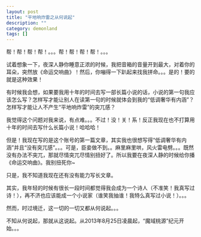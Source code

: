 ```yaml
---
layout: post
title: "平地响炸雷之从何说起"
description: ""
category: demonland
tags: []
---
```

​帮！帮！帮！帮！。。。帮！帮！帮！帮！。。。

试着想象一下，夜深人静你睡意正浓的时候，我把音箱的音量开到最大，对着你的耳朵，突然放《命运交响曲》！然后，你嘣得一下趴起来找我拼命。。。是的！要的就是这种效果！

有时候我会想，如果要我用十年的时间去写一部长篇小说的话，小说的第一句我应该怎么写？怎样写才能让别人在读第一句的时候就体会到我的“低调奢华有内涵”？怎样写才能让人不产生“平地响炸雷”的突兀感？

​我觉得这个问题对我来说，有点难。。。不过！没！关！系！反正我现在也不打算用十年的时间去写什么长篇小说！哈哈哈！

但是！我现在写的是这个账号的第一篇文章，其实我也很想写得“低调奢华有内涵”并且“没有突兀感”。。。可是，臣妾做不到。。麻里麻里哄，风火雷电劈。。。既然没有办法不突兀，那就尽情突兀尽情别扭好了。所以我要在夜深人静的时候给你播《命运交响曲》。我别扭死你~

只是，我不知道我现在还有没有能力写长文章。

其实，我年轻的时候有很长一段时间都觉得我会成为一个诗人（不准笑！我真写过诗！），再不济也应该能成一个小说家（谁笑我抽谁！我特么真写过小说！）。。。

然而，时过境迁，这一切的一切又都从何说起。。。

不知从何说起，那就从这说起。从2013年8月25日凌晨起，“魔域桃源”纪元开始。。。

